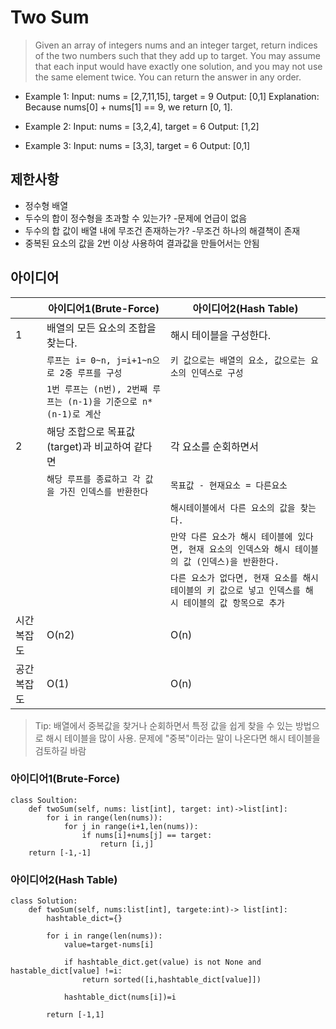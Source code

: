 # Two Sum

>Given an array of integers nums and an integer target, return indices of the two numbers such that they add up to target. You may assume that each input would have exactly one solution, and you may not use the same element twice. You can return the answer in any order.


-  Example 1:
Input: nums = [2,7,11,15], target = 9
Output: [0,1]
Explanation: Because nums[0] + nums[1] == 9, we return [0, 1].

- Example 2: 
Input: nums = [3,2,4], target = 6
Output: [1,2]

- Example 3:
Input: nums = [3,3], target = 6
Output: [0,1]

## 제한사항
- 정수형 배열
- 두수의 합이 정수형을 초과할 수 있는가? -문제에 언급이 없음
- 두수의 합 값이 배열 내에 무조건 존재하는가? -무조건 하나의 해결책이 존재
- 중복된 요소의 값을 2번 이상 사용하여 결과값을 만들어서는 안됨

## 아이디어 

|                |아이디어1(Brute-Force)          |아이디어2(Hash Table) |
|----------------|-------------------------------|-----------------------------|
|1 |배열의 모든 요소의 조합을 찾는다. | 해시 테이블을 구성한다. |       
|  |`루프는 i= 0~n, j=i+1~n으로 2중 루프를 구성` |`키 값으로는 배열의 요소, 값으로는 요소의 인덱스로 구성` |
|  |`1번 루프는 (n번), 2번째 루프는 (n-1)을 기준으로 n*(n-1)로 계산`  | |
|2 | 해당 조합으로 목표값(target)과 비교하여 같다면| 각 요소를 순회하면서 |
|  |`해당 루프를 종료하고 각 값을 가진 인덱스를 반환한다` |`목표값 - 현재요소 = 다른요소`|
|  |                                               |`해시테이블에서 다른 요소의 값을 찾는다.`|
|  |                                               |`만약 다른 요소가 해시 테이블에 있다면, 현재 요소의 인덱스와 해시 테이블의 값 (인덱스)을 반환한다.`|
|  |                                               |`다른 요소가 없다면, 현재 요소를 해시 테이블의 키 값으로 넣고 인덱스를 해시 테이블의 값 항목으로 추가`|
|시간 복잡도| O(n2)|O(n)|
|공간 복잡도| O(1)|O(n)|

> Tip: 배열에서 중복값을 찾거나 순회하면서 특정 값을 쉽게 찾을 수 있는 방법으로 해시 테이블을 많이 사용. 문제에 "중복"이라는 말이 나온다면 해시 테이블을 검토하길 바람

### 아이디어1(Brute-Force)

```
class Soultion:
    def twoSum(self, nums: list[int], target: int)->list[int]:
        for i in range(len(nums)):
            for j in range(i+1,len(nums)):
                if nums[i]+nums[j] == target:
                    return [i,j]
    return [-1,-1]                

```

### 아이디어2(Hash Table)

```
class Solution:
    def twoSum(self, nums:list[int], targete:int)-> list[int]:
        hashtable_dict={}

        for i in range(len(nums)):
            value=target-nums[i]

            if hashtable_dict.get(value) is not None and hastable_dict[value] !=i:
                return sorted([i,hashtable_dict[value]])

            hashtable_dict(nums[i])=i
            
        return [-1,1]        

```
